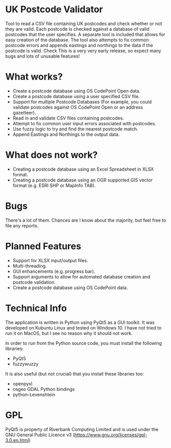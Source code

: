 # UK Postcode Validator
Tool to read a CSV file containing UK postcodes and check whether or not they are valid.
Each postcode is checked against a database of valid postcodes that the user specifies. A separate tool is included that allows for easy creation of the database.
The tool also attempts to fix common postcode errors and appends eastings and northings to the data if the postcode is valid.
Check
This is a very very early release, so expect many bugs and lots of unusable features!

# What works?
- Create a postcode database using OS CodePoint Open data.
- Create a postcode database using a user specified CSV file.
- Support for multiple Postcode Databases (For example, you could validate postcodes against OS CodePoint Open or an address gazetteer).
- Read in and validate CSV files containing postcodes.
- Attempt to fix common user input errors associated with postcodes.
- Use fuzzy logic to try and find the nearest postcode match.
- Append Eastings and Northings to the output data.

# What does not work?
- Creating a postcode database using an Excel Spreadsheet in XLSX format.
- Creating a postcode database using an OGR supported GIS vector format (e.g. ESRI SHP or MapInfo TAB).

# Bugs
There's a lot of them. Chances are I know about the majority, but feel free to file any reports.

# Planned Features
- Support for XLSX input/output files.
- Multi-threading.
- GUI enhancements (e.g. progress bar).
- Support arguments to allow for automated database creation and postcode validation.
- Create a postcode database using OS CodePoint data.

# Technical Info
The application is written in Python using PyQt5 as a GUI toolkit. It was developed on Kubuntu Linux and tested on Windows 10. I have not tried to run it on MacOS, but I see no reason why it should not work. 

In order to run from the Python source code, you must install the following libraries:
- PyQt5
- fuzzywuzzy

It is also useful (but not crucial) that you install these libraries too:
- openpyxl
- osgeo GDAL Python bindings
- python-Levenshtein

# GPL
PyQt5 is property of Riverbank Computing Limited and is used under the GNU General Public Licence v3 (https://www.gnu.org/licenses/gpl-3.0.en.html)
